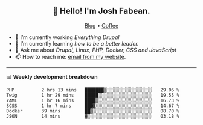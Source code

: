 <h2 align="center">👋 Hello! I'm Josh Fabean.</h2>
<p align="center">
  <a href="https://joshfabean.com">Blog</a> •
  <a href="https://www.buymeacoffee.com/LSxne6Yr4">Coffee</a>
</p>

- 🔭 I’m currently working *Everything Drupal*
- 🌱 I’m currently learning *how to be a better leader.*
- 💬 Ask me about *Drupal, Linux, PHP, Docker, CSS and JavaScript*
- 📫 How to reach me: [email from my website](https://joshfabean.com).

-------

📊 **Weekly development breakdown**
<!--START_SECTION:waka-->

```text
PHP          2 hrs 13 mins   ███████▒░░░░░░░░░░░░░░░░░   29.06 %
Twig         1 hr 29 mins    █████░░░░░░░░░░░░░░░░░░░░   19.55 %
YAML         1 hr 16 mins    ████▒░░░░░░░░░░░░░░░░░░░░   16.73 %
SCSS         1 hr 7 mins     ███▓░░░░░░░░░░░░░░░░░░░░░   14.67 %
Docker       39 mins         ██▒░░░░░░░░░░░░░░░░░░░░░░   08.70 %
JSON         14 mins         ▓░░░░░░░░░░░░░░░░░░░░░░░░   03.18 %
```

<!--END_SECTION:waka-->

<!--
**fabean/fabean** is a ✨ _special_ ✨ repository because its `README.md` (this file) appears on your GitHub profile.

Here are some ideas to get you started:

- 🔭 I’m currently working on ...
- 🌱 I’m currently learning ...
- 👯 I’m looking to collaborate on ...
- 🤔 I’m looking for help with ...
- 💬 Ask me about ...
- 📫 How to reach me: ...
- 😄 Pronouns: ...
- ⚡ Fun fact: ...
-->
